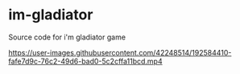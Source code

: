 # im-gladiator
Source code for i'm gladiator game


https://user-images.githubusercontent.com/42248514/192584410-fafe7d9c-76c2-49d6-bad0-5c2cffa11bcd.mp4

